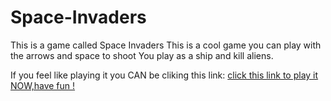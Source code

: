# Space-Invaders
This is a game called Space Invaders
This is a cool game you can play with the arrows and space to shoot
You play as a ship and kill aliens.

If you feel like playing it you CAN be cliking this link:  <a href="http://htmlpreview.github.io/?https://github.com/Duduoop/Space-Invaders/blob/main/space.html">click this link to play it NOW,have fun !</a>

